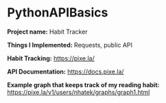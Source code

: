 # PythonAPIBasics

**Project name:** Habit Tracker

**Things I Implemented:** Requests, public API 

**Habit Tracking:** https://pixe.la/

**API Documentation:** https://docs.pixe.la/

**Example graph that keeps track of my reading habit:** https://pixe.la/v1/users/nhatek/graphs/graph1.html
